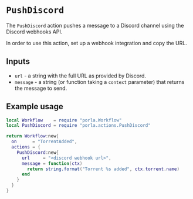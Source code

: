 # `PushDiscord`

The `PushDiscord` action pushes a message to a Discord channel using the
Discord webhooks API.

In order to use this action, set up a webhook integration and copy the URL.

## Inputs

 * `url` - a string with the full URL as provided by Discord.
 * `message` - a string (or function taking a `context` parameter) that returns
   the message to send.

## Example usage

```lua
local Workflow    = require "porla.Workflow"
local PushDiscord = require "porla.actions.PushDiscord"

return Workflow:new{
  on      = "TorrentAdded",
  actions = {
    PushDiscord:new{
      url     = "<discord webhook url>",
      message = function(ctx)
        return string.format("Torrent %s added", ctx.torrent.name)
      end
    }
  }
}
```
